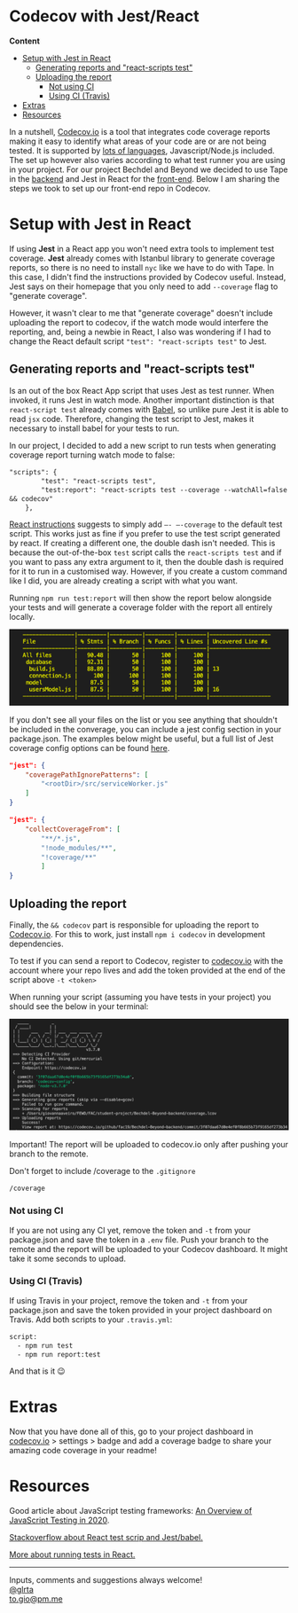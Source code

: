 <!-- omit in toc -->
# Codecov with Jest/React 

**Content**
- [Setup with Jest in React](#setup-with-jest-in-react)
  - [Generating reports and "react-scripts test"](#generating-reports-and-react-scripts-test)
  - [Uploading the report](#uploading-the-report)
    - [Not using CI](#not-using-ci)
    - [Using CI (Travis)](#using-ci-travis)
- [Extras](#extras)
- [Resources](#resources)


In a nutshell, [Codecov.io](http://codecov.io) is a tool that integrates code coverage reports making it easy to identify what areas of your code are or are not being tested. It is supported by [lots of languages](https://docs.codecov.io/docs/supported-languages), Javascript/Node.js included. The set up however also varies according to what test runner you are using in your project. For our project Bechdel and Beyond we decided to use Tape in the [backend](https://github.com/fac19/Bechdel-Beyond-backend) and Jest in React for the [front-end](https://github.com/fac19/Bechdel-Beyond). Below I am sharing the steps we took to set up our front-end repo in Codecov.

# Setup with Jest in React

If using **Jest** in a React app you won't need extra tools to implement test coverage. **Jest** already comes with Istanbul library to generate coverage reports, so there is no need to install `nyc` like we have to do with Tape. In this case, I didn't find the instructions provided by Codecov useful. Instead, Jest says on their homepage that you only need to add `--coverage` flag to "generate coverage". 

However, it wasn't clear to me that "generate coverage" doesn't include uploading the report to codecov, if the watch mode would interfere  the reporting, and, being a newbie in React, I also was wondering if I had to change the React default script `"test": "react-scripts test"` to Jest. 

## Generating reports and "react-scripts test"

Is an out of the box React App script that uses Jest as test runner. When invoked, it runs Jest in watch mode. Another important distinction is that `react-script test` already comes with [Babel](https://babeljs.io/docs/en/index.html), so unlike pure Jest it is able to read `jsx` code. Therefore, changing the test script to Jest, makes it necessary to install babel for your tests to run.

In our project, I decided to add a new script to run tests when generating coverage report turning watch mode to false:

```
"scripts": {
		"test": "react-scripts test",
		"test:report": "react-scripts test --coverage --watchAll=false && codecov"
	}, 
```

[React instructions](https://create-react-app.dev/docs/running-tests/#coverage-reporting) suggests to simply add `—- —-coverage` to the default test script. This works just as fine if you prefer to use the test script generated by react. If creating a different one, the double dash isn't needed. This is because the out-of-the-box `test` script calls the  `react-scripts test` and if you want to pass any extra argument to it, then the double dash is required for it to run in a customised way. However, if you create a custom command like I did, you are already creating a script with what you want.

Running `npm run test:report`   will then show the report below alongside your tests and will generate a coverage folder with the report all entirely locally.

![report example](./img/Screenshot_2020-05-21_at_09.03.32.png)

If you don't see all your files on the list or you see anything that shouldn't be included in the converage, you can include a jest config section in your package.json. The examples below might be useful, but a full list of Jest coverage config options can be found [here](https://jestjs.io/docs/en/configuration).

```json
"jest": {
	"coveragePathIgnorePatterns": [
		"<rootDir>/src/serviceWorker.js"
	]
}
```

```json
"jest": {
	"collectCoverageFrom": [
		"**/*.js",
		"!node_modules/**",
		"!coverage/**"
		]
}
```

## Uploading the report

Finally, the  `&& codecov` part is responsible for uploading the report to [Codecov.io](http://codecov.io). For this to work, just install `npm i codecov` in development dependencies. 

To test if you can send a report to Codecov, register to [codecov.io](http://codecov.io) with the account where your repo lives and add the token provided at the end of the script above `-t <token>`

When running your script (assuming you have tests in your project) you should see the below in your terminal:

![codecov report example](./img/Screenshot_2020-05-30_at_13.55.39.png)

Important! The report will be uploaded to codecov.io only after pushing your branch to the remote. 

Don't forget to include /coverage to the `.gitignore`

```
/coverage
```

### Not using CI

If you are not using any CI yet, remove the token and `-t` from your package.json and save the token in a `.env` file. Push your branch to the remote and the report will be uploaded to your Codecov dashboard. It might take it some seconds to upload.

### Using CI (Travis)

If using Travis in your project, remove the token and `-t` from your package.json and save the token provided in your project dashboard on Travis. Add both scripts to your `.travis.yml`:

```
script:
  - npm run test
  - npm run report:test
```

And that is it 😉

# Extras

Now that you have done all of this, go to your project dashboard in [codecov.io](http://code.io) > settings > badge and add a coverage badge to share your amazing code coverage in your readme! 

# Resources

Good article about JavaScript testing frameworks: [An Overview of JavaScript Testing in 2020](https://medium.com/welldone-software/an-overview-of-javascript-testing-7ce7298b9870).

[Stackoverflow about React test scrip and Jest/babel.](https://stackoverflow.com/questions/53322632/using-jest-vs-react-scripts-test)

[More about running tests in React.](https://create-react-app.dev/docs/running-tests/)

---

Inputs, comments and suggestions always welcome!</br>
[@glrta](https://github.com/glrta)</br>
to.gio@pm.me